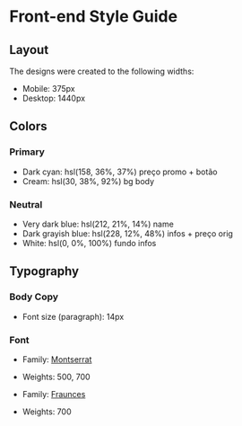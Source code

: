 # Front-end Style Guide

## Layout

The designs were created to the following widths:

- Mobile: 375px
- Desktop: 1440px

## Colors

### Primary

- Dark cyan: hsl(158, 36%, 37%) preço promo + botão
- Cream: hsl(30, 38%, 92%) bg body

### Neutral

- Very dark blue: hsl(212, 21%, 14%) name
- Dark grayish blue: hsl(228, 12%, 48%) infos + preço orig
- White: hsl(0, 0%, 100%) fundo infos

## Typography

### Body Copy

- Font size (paragraph): 14px

### Font

- Family: [Montserrat](https://fonts.google.com/specimen/Montserrat)
- Weights: 500, 700

- Family: [Fraunces](https://fonts.google.com/specimen/Fraunces)
- Weights: 700
